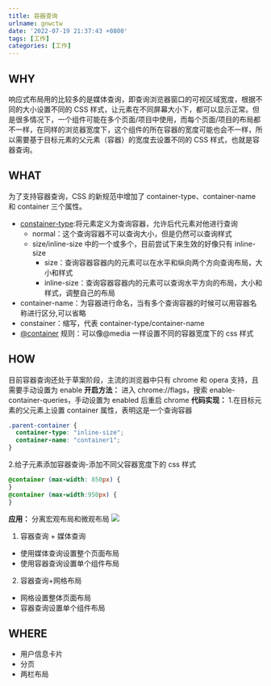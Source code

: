 ```yaml
---
title: 容器查询
urlname: gnwctw
date: '2022-07-19 21:37:43 +0800'
tags: [工作]
categories: [工作]
---
```


## WHY

响应式布局用的比较多的是媒体查询，即查询浏览器窗口的可视区域宽度，根据不同的大小设置不同的 CSS 样式，让元素在不同屏幕大小下，都可以显示正常。但是很多情况下，一个组件可能在多个页面/项目中使用，而每个页面/项目的布局都不一样，在同样的浏览器宽度下，这个组件的所在容器的宽度可能也会不一样，所以需要基于目标元素的父元素（容器）的宽度去设置不同的 CSS 样式，也就是容器查询。

## WHAT

为了支持容器查询，CSS 的新规范中增加了 container-type、container-name 和 container 三个属性。

- [constainer-type](https://drafts.csswg.org/css-contain-3/#propdef-container-type):将元素定义为查询容器，允许后代元素对他进行查询
  - normal：这个查询容器不可以查询大小，但是仍然可以查询样式
  - size/inline-size 中的一个或多个，目前尝试下来生效的好像只有 inline-size
    - size：查询容器容器内的元素可以在水平和纵向两个方向查询布局，大小和样式
    - inline-size：查询容器容器内的元素可以查询水平方向的布局，大小和样式，调整自己的布局
- container-name：为容器进行命名，当有多个查询容器的时候可以用容器名称进行区分,可以省略
- constainer：缩写，代表 container-type/container-name
- [@container](https://drafts.csswg.org/css-contain-3/#container-rule) 规则：可以像@media 一样设置不同的容器宽度下的 css 样式

## HOW

目前容器查询还处于草案阶段，主流的浏览器中只有 chrome 和 opera 支持，且需要手动设置为 enable
**开启方法：**
进入 chrome://flags，搜索 enable-container-queries，手动设置为 enabled 后重启 chrome
**代码实现：** 1.在目标元素的父元素上设置 container 属性，表明这是一个查询容器

```css
.parent-container {
  container-type: "inline-size";
  container-name: "container1";
}
```

2.给子元素添加容器查询-添加不同父容器宽度下的 css 样式

```css
@container (max-width: 850px) {
}
@container (max-width:950px) {
}
```

**应用：**
分离宏观布局和微观布局
![](https://cdn.nlark.com/yuque/0/2022/webp/115484/1658370835986-26b093c2-086c-4fa9-95c2-c189ed97276f.webp?x-oss-process=image%2Fresize%2Cw_892%2Climit_0#crop=0&crop=0&crop=1&crop=1&from=url&height=211&id=SP0Wm&margin=%5Bobject%20Object%5D&originHeight=493&originWidth=892&originalType=binary∶=1&rotation=0&showTitle=false&status=done&style=none&title=&width=381)

1. 容器查询 + 媒体查询

- 使用媒体查询设置整个页面布局
- 使用容器查询设置单个组件布局

2. 容器查询+网格布局

- 网格设置整体页面布局
- 容器查询设置单个组件布局

## WHERE

- 用户信息卡片
- 分页
- 两栏布局
